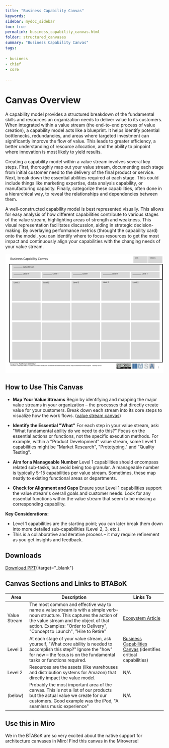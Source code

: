 ```yaml
---
title: "Business Capability Canvas"
keywords: 
sidebar: mydoc_sidebar
toc: true
permalink: business_capability_canvas.html
folder: structured_canvases
summary: "Business Capability Canvas"
tags: 

- business
- chief
- core

---
```


# Canvas Overview

A capability model provides a structured breakdown of the fundamental skills and resources an organization needs to deliver value to its customers. When integrated within a value stream (the end-to-end process of value creation), a capability model acts like a blueprint. It helps identify potential bottlenecks, redundancies, and areas where targeted investment can significantly improve the flow of value. This leads to greater efficiency, a better understanding of resource allocation, and the ability to pinpoint where innovation is most likely to yield results.

Creating a capability model within a value stream involves several key steps. First, thoroughly map out your value stream, documenting each stage from initial customer need to the delivery of the final product or service. Next, break down the essential abilities required at each stage. This could include things like marketing expertise, data analysis capability, or manufacturing capacity. Finally, categorize these capabilities, often done in a hierarchical way, to reveal the relationships and dependencies between them.

A well-constructed capability model is best represented visually. This allows for easy analysis of how different capabilities contribute to various stages of the value stream, highlighting areas of strength and weakness. This visual representation facilitates discussion, aiding in strategic decision-making. By overlaying performance metrics (throught the capability card) onto the model, you can identify where to focus resources to get the most impact and continuously align your capabilities with the changing needs of your value stream.

![image001](media/business_capability_canvas001.svg)

## How to Use This Canvas

- **Map Your Value Streams** Begin by identifying and mapping the major value streams in your organization – the processes that directly create value for your customers. Break down each stream into its core steps to visualize how the work flows. ([value stream canvas](value_stream_canvas.md))

- **Identify the Essential "What"** For each step in your value stream, ask: "What fundamental ability do we need to do this?" Focus on the essential actions or functions, not the specific execution methods. For example, within a "Product Development" value stream, some Level 1 capabilities might be "Market Research", "Prototyping," and "Quality Testing".

- **Aim for a Manageable Number** Level 1 capabilities should encompass related sub-tasks, but avoid being too granular. A manageable number is typically 5-15 capabilities per value stream. Sometimes, these map neatly to existing functional areas or departments.

- **Check for Alignment and Gaps** Ensure your Level 1 capabilities support the value stream's overall goals and customer needs. Look for any essential functions within the value stream that seem to be missing a corresponding capability.

**Key Considerations:**

- Level 1 capabilities are the starting point; you can later break them down into more detailed sub-capabilities (Level 2, 3, etc.).
- This is a collaborative and iterative process – it may require refinement as you get insights and feedback.

## Downloads

[Download PPT](media/ppt/business_capability_canvas.ppt){:target="_blank"}

## Canvas Sections and Links to BTABoK

| Area         | Description                                                                                                                                                                                                                                     | Links To                                                                                         |
| ------------ | ----------------------------------------------------------------------------------------------------------------------------------------------------------------------------------------------------------------------------------------------- | ------------------------------------------------------------------------------------------------ |
| Value Stream | The most common and effective way to name a value stream is with a simple verb-noun structure. This captures the action of the value stream and the object of that action. Examples: "Order to Delivery", "Concept to Launch", "Hire to Retire" | [Ecosystem Article](../engagement_model/ecosystem.md)                                            |
| Level 1      | At each stage of your value stream, ask yourself, "What core ability is needed to accomplish this step?" Ignore the "how" for now – the focus is on the fundamental tasks or functions required.                                                | [Business Capabilities Canvas](business_capability_canvas.md) (identifies critical capabilities) |
| Level 2      | Resources are the assets (like warehouses and distribution systems for Amazon) that directly impact the value model.                                                                                                                            | N/A                                                                                              |
| (below)      | Probably the most important area of the canvas. This is not a list of our products but the actual value we create for our customers. Good example was the iPod, "A seamless music experience"                                                   | N/A                                                                                              |

## Use this in Miro

We in the BTABoK are so very excited about the native support for architecture canvases in Miro! Find this canvas in the Miroverse!